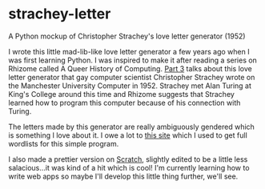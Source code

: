 # strachey-letter
A Python mockup of Christopher Strachey's love letter generator (1952)

I wrote this little mad-lib-like love letter generator a few years ago when I was first learning Python. I was inspired to make it after reading a series on Rhizome called A Queer History of Computing. [Part 3](http://rhizome.org/editorial/2013/apr/9/queer-history-computing-part-three/) talks about this love letter generator that gay computer scientist Christopher Strachey wrote on the Manchester University Computer in 1952. Strachey met Alan Turing at King's College around this time and Rhizome suggests that Strachey learned how to program this computer because of his connection with Turing.

The letters made by this generator are really ambiguously gendered which is something I love about it. I owe a lot to [this site](http://www.gingerbeardman.com/loveletter/) which I used to get full wordlists for this simple program. 

I also made a prettier version on [Scratch](https://scratch.mit.edu/projects/67538396/), slightly edited to be a little less salacious...it was kind of a hit which is cool! I'm currently learning how to write web apps so maybe I'll develop this little thing further, we'll see. 
